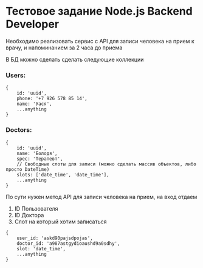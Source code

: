 # Тестовое задание Node.js Backend Developer

Необходимо реализовать сервис с API для записи человека на прием к врачу, и напоминанием за 2 часа до приема

В БД можно сделать сделать следующие коллекции
### Users:
```
{
    id: 'uuid',
    phone: '+7 926 578 85 14',
    name: 'Уася',
    ...anything
}
```
### Doctors:
```
{
    id: 'uuid',
    name: 'Болодя',
    spec: 'Терапевт',
    // Свободные слоты для записи (можно сделать массив объектов, либо просто DateTime)
    slots: ['date_time', 'date_time'],
    ...anything
}
```

По сути нужен метод API для записи человека на прием, на вход отдаем
1. ID Пользователя
2. ID Доктора
3. Слот на который хотим записаться
```
{
    user_id: 'askd90pajsdpojas',    
    doctor_id: 'a987astgydioaushd9a0sdhy',
    slot: 'date_time',
    ...anything
}
```
Требования
- На один слот может записаться только один человек
- При попытке записаться на невозможное время будет возвращаться ошибка


## Сервис оповещений
Также нужен сервис который будет оповещать пользователя:
- за 1 день до приема
- за 2 часа до приема

Сам сервис пусть просто логирует сообщения в .log файл:
```
{{ current_date }} | Привет {{ user.name }}! Напоминаем что вы записаны к {{ doctor.spec }} завтра в {{ slot.time }}!
{{ current_date }} | Привет {{ user.name }}! Вам через 2 часа к {{ doctor.spec }} в {{ slot.time }}!
```

Если для реализации понадобиться чтото еще (методы/коллекции/...anything), то добавляй, это скорее не требование а пожелания

# Требования:
- Миграции. Для работы сервиса, надо предзаполнить БД (users/doctors), можно сделать отдельную команду `npm run prefill`
- Для сборки проекта достаточно выполнить `npm i && npm run dev`, при желании можно завернуть все докеры, в общем сборка должна работать из коробки. Если будет чтото не тривиальное описать в `README.md` в корне проекта.

## Cтэк
- Koa 2
- mongodb
- monoose